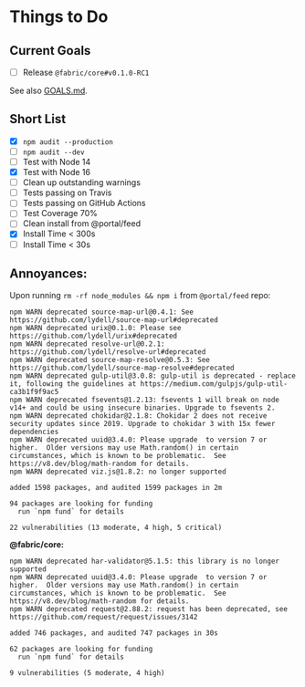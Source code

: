 # Things to Do
## Current Goals
- [ ] Release `@fabric/core#v0.1.0-RC1`

See also [GOALS.md][goals].

## Short List
- [x] `npm audit --production`
- [ ] `npm audit --dev`
- [ ] Test with Node 14
- [x] Test with Node 16
- [ ] Clean up outstanding warnings
- [ ] Tests passing on Travis
- [ ] Tests passing on GitHub Actions
- [ ] Test Coverage 70%
- [ ] Clean install from @portal/feed
- [x] Install Time < 300s
- [ ] Install Time < 30s

## Annoyances:
Upon running `rm -rf node_modules && npm i` from `@portal/feed` repo:
```
npm WARN deprecated source-map-url@0.4.1: See https://github.com/lydell/source-map-url#deprecated
npm WARN deprecated urix@0.1.0: Please see https://github.com/lydell/urix#deprecated
npm WARN deprecated resolve-url@0.2.1: https://github.com/lydell/resolve-url#deprecated
npm WARN deprecated source-map-resolve@0.5.3: See https://github.com/lydell/source-map-resolve#deprecated
npm WARN deprecated gulp-util@3.0.8: gulp-util is deprecated - replace it, following the guidelines at https://medium.com/gulpjs/gulp-util-ca3b1f9f9ac5
npm WARN deprecated fsevents@1.2.13: fsevents 1 will break on node v14+ and could be using insecure binaries. Upgrade to fsevents 2.
npm WARN deprecated chokidar@2.1.8: Chokidar 2 does not receive security updates since 2019. Upgrade to chokidar 3 with 15x fewer dependencies
npm WARN deprecated uuid@3.4.0: Please upgrade  to version 7 or higher.  Older versions may use Math.random() in certain circumstances, which is known to be problematic.  See https://v8.dev/blog/math-random for details.
npm WARN deprecated viz.js@1.8.2: no longer supported

added 1598 packages, and audited 1599 packages in 2m

94 packages are looking for funding
  run `npm fund` for details

22 vulnerabilities (13 moderate, 4 high, 5 critical)
```

**@fabric/core:**
```
npm WARN deprecated har-validator@5.1.5: this library is no longer supported
npm WARN deprecated uuid@3.4.0: Please upgrade  to version 7 or higher.  Older versions may use Math.random() in certain circumstances, which is known to be problematic.  See https://v8.dev/blog/math-random for details.
npm WARN deprecated request@2.88.2: request has been deprecated, see https://github.com/request/request/issues/3142

added 746 packages, and audited 747 packages in 30s

62 packages are looking for funding
  run `npm fund` for details

9 vulnerabilities (5 moderate, 4 high)
```

[goals]: GOALS.md

